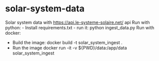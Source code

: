 # solar-system-data
Solar system data with https://api.le-systeme-solaire.net/ api
Run with python:
    - Install requirements.txt
    - run it:
        python ingest_data.py
Run with docker:
- Build the image:
    docker build -t solar_system_ingest .
- Run the image
    docker run -it -v ${PWD}/data:/app/data solar_system_ingest
